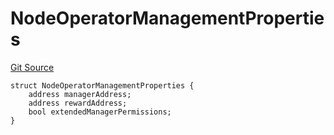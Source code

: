 # NodeOperatorManagementProperties
[Git Source](https://github.com/lidofinance/community-staking-module/blob/d9f9dfd1023f7776110e7eb983ac3b5174e93893/src/interfaces/ICSModule.sol)


```solidity
struct NodeOperatorManagementProperties {
    address managerAddress;
    address rewardAddress;
    bool extendedManagerPermissions;
}
```

